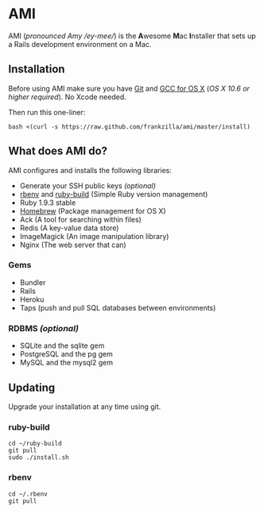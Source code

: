 # AMI

AMI (_pronounced Amy /ey-mee/_) is the **A**wesome **M**ac **I**nstaller that sets up a Rails development environment on a Mac.

## Installation

Before using AMI make sure you have [Git](http://git-scm.com/) and [GCC for OS X](https://github.com/kennethreitz/osx-gcc-installer) (_OS X 10.6 or higher required_). No Xcode needed.

Then run this one-liner:

    bash <(curl -s https://raw.github.com/frankzilla/ami/master/install)

## What does AMI do?

AMI configures and installs the following libraries:

* Generate your SSH public keys _(optional)_
* [rbenv](https://github.com/sstephenson/rbenv) and [ruby-build](https://github.com/sstephenson/ruby-build) (Simple Ruby version management)
* Ruby 1.9.3 stable
* [Homebrew](https://github.com/mxcl/homebrew) (Package management for OS X)
* Ack (A tool for searching within files)
* Redis (A key-value data store)
* ImageMagick (An image manipulation library)
* Nginx (The web server that can)

### Gems

* Bundler
* Rails
* Heroku
* Taps (push and pull SQL databases between environments)

### RDBMS _(optional)_

* SQLite and the sqlite gem
* PostgreSQL and the pg gem
* MySQL and the mysql2 gem

## Updating

Upgrade your installation at any time using git.

### ruby-build

    cd ~/ruby-build
    git pull
    sudo ./install.sh

### rbenv

    cd ~/.rbenv
    git pull